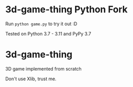 # 3d-game-thing Python Fork

Run `python game.py` to try it out :D

Tested on Python 3.7 - 3.11 and PyPy 3.7

# 3d-game-thing

3D game implemented from scratch

Don't use Xlib, trust me.
